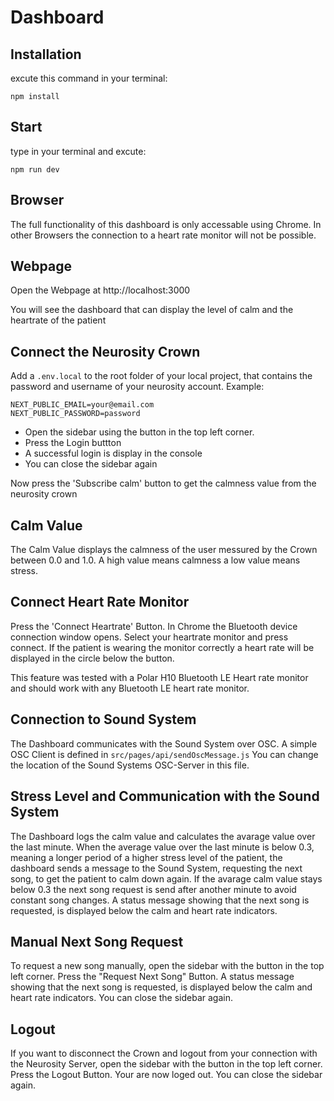 # Dashboard

## Installation

excute this command in your terminal:

```shell
npm install
```

## Start

type in your terminal and excute:
```shell
npm run dev
```
## Browser

The full functionality of this dashboard is only accessable using Chrome. In other Browsers the connection to a heart rate monitor will not be possible.

## Webpage

Open the Webpage at http://localhost:3000

You will see the dashboard that can display the level of calm and the heartrate of the patient

## Connect the Neurosity Crown 

Add a `.env.local` to the root folder of your local project, that contains the password and username of your neurosity account.
Example:
```shell
NEXT_PUBLIC_EMAIL=your@email.com
NEXT_PUBLIC_PASSWORD=password
```

* Open the sidebar using the button in the top left corner.
* Press the Login buttton
* A successful login is display in the console
* You can close the sidebar again

Now press the 'Subscribe calm' button to get the calmness value from the neurosity crown

## Calm Value

The Calm Value displays the calmness of the user messured by the Crown between 0.0 and 1.0. A high value means calmness a low value means stress.

## Connect Heart Rate Monitor

Press the 'Connect Heartrate' Button. In Chrome the Bluetooth device connection window opens. Select your heartrate monitor and press connect. If the patient is wearing the monitor correctly a heart rate will be displayed in the circle below the button.

This feature was tested with a Polar H10 Bluetooth LE Heart rate monitor and should work with any Bluetooth LE heart rate monitor.

## Connection to Sound System

The Dashboard communicates with the Sound System over OSC. A simple OSC Client is defined in `src/pages/api/sendOscMessage.js`
You can change the location of the Sound Systems OSC-Server in this file.

## Stress Level and Communication with the Sound System

The Dashboard logs the calm value and calculates the avarage value over the last minute. When the average value over the last minute is below 0.3, meaning a longer period of a higher stress level of the patient, the dashboard sends a message to the Sound System, requesting the next song, to get the patient to calm down again. If the avarage calm value stays below 0.3 the next song request is send after another minute to avoid constant song changes. A status message showing that the next song is requested, is displayed below the calm and heart rate indicators.

## Manual Next Song Request

To request a new song manually, open the sidebar with the button in the top left corner. Press the "Request Next Song" Button. A status message showing that the next song is requested, is displayed below the calm and heart rate indicators. You can close the sidebar again.

## Logout

If you want to disconnect the Crown and logout from your connection with the Neurosity Server, open the sidebar with the button in the top left corner. Press the Logout Button. Your are now loged out. You can close the sidebar again.
